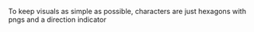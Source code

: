 To keep visuals as simple as possible, characters are just hexagons with pngs and a direction indicator